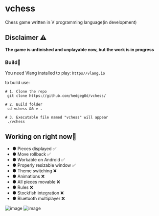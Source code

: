 # vchess
Chess game written in V programming language(in development)

## Disclaimer ⚠️
**The game is unfinished and unplayable now, but the work is in progress**

### Build🔨

You need Vlang installed to play: `https//vlang.io`

to build use:
```
# 1. Clone the repo
 git clone https://github.com/hedgeg0d/vchess/
 
# 2. Build folder
 cd vchess && v .

# 3. Executable file named "vchess" will appear
 ./vchess
```

## Working on right now🔧
- ● Pieces displayed ✅
- ● Move rollback ✅
- ● Workable on Android ✅
- ● Properly resizable window ✅
- ● Theme switching ❌
- ● Animations ❌
- ● All pieces movable ❌
- ● Rules ❌
- ● Stockfish integration ❌
- ● Bluetooth multiplayer ❌

![image](https://user-images.githubusercontent.com/83360271/218329899-d16b3840-fb20-4f2b-88e0-0beb8441a101.png)
![image](https://user-images.githubusercontent.com/83360271/218329911-e9e18c98-6099-4f6d-b67d-b8642577e531.png)
